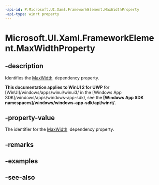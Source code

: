```yaml
---
-api-id: P:Microsoft.UI.Xaml.FrameworkElement.MaxWidthProperty
-api-type: winrt property
---
```


<!-- Property syntax
public Windows.UI.Xaml.DependencyProperty MaxWidthProperty { get; }
-->

# Microsoft.UI.Xaml.FrameworkElement.MaxWidthProperty

## -description
Identifies the [MaxWidth](frameworkelement_maxwidth.md)  dependency property.

**This documentation applies to WinUI 2 for UWP** for [WinUI]/windows/apps/winui/winui3/ in the [Windows App SDK]/windows/apps/windows-app-sdk/, see the **[Windows App SDK namespaces]/windows/windows-app-sdk/api/winrt/**.

## -property-value
The identifier for the [MaxWidth](frameworkelement_maxwidth.md)  dependency property.

## -remarks

## -examples

## -see-also
